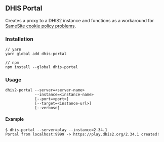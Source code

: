 ## DHIS Portal

Creates a proxy to a DHIS2 instance and functions as a workaround for
[SameSite cookie policy
problems](https://developers.dhis2.org/2020/08/cross-origin-cookies/).

### Installation

```shell
// yarn
yarn global add dhis-portal

// npm
npm install --global dhis-portal
```

### Usage

```text
dhis2-portal --server=<server-name>
             --instance=<instance-name>
             [--port=<port>]
             [--target=<instance-url>]
             [--verbose]
```

#### Example

```shell
$ dhis-portal --server=play --instance=2.34.1
Portal from localhost:9999 -> https://play.dhis2.org/2.34.1 created!
```
